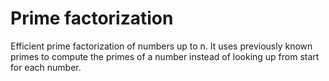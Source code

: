 # Prime factorization

Efficient prime factorization of numbers up to n.
It uses previously known primes to compute the primes of a number instead of looking up
from start for each number.
